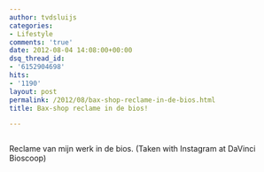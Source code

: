 ```yaml
---
author: tvdsluijs
categories:
- Lifestyle
comments: 'true'
date: 2012-08-04 14:08:00+00:00
dsq_thread_id:
- '6152904698'
hits:
- '1190'
layout: post
permalink: /2012/08/bax-shop-reclame-in-de-bios.html
title: Bax-shop reclame in de bios!

---
```

<div>
  <img alt="" src="https://vandersluijs.resultants-e.nl/2012/08/tumblr_m889lun1tI1rpqrb1o1_1280-300x300.jpg" />
</div>

Reclame van mijn werk in de bios. (Taken with Instagram at DaVinci Bioscoop)